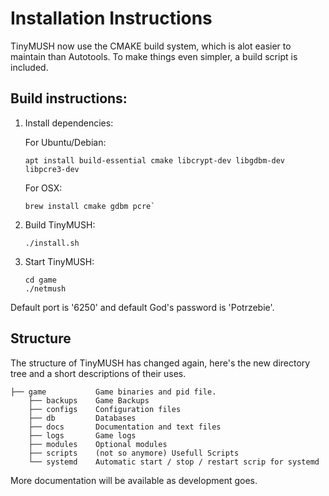 # Installation Instructions


TinyMUSH now use the CMAKE build system, which is alot easier to maintain than Autotools. To make things even simpler, a build script is included.

## Build instructions:

1. Install dependencies:

    For Ubuntu/Debian:
    ```
    apt install build-essential cmake libcrypt-dev libgdbm-dev libpcre3-dev
    ```

    For OSX:
    ```
    brew install cmake gdbm pcre`
    ```

2. Build TinyMUSH:
    ```
    ./install.sh
    ```

3. Start TinyMUSH:
    ```
    cd game
    ./netmush
    ```

Default port is '6250' and default God's password is 'Potrzebie'.

## Structure

The structure of TinyMUSH has changed again, here's the new directory tree and a short descriptions of their uses.

```
├── game           Game binaries and pid file.
    ├── backups    Game Backups
    ├── configs    Configuration files
    ├── db         Databases
    ├── docs       Documentation and text files
    ├── logs       Game logs
    ├── modules    Optional modules
    ├── scripts    (not so anymore) Usefull Scripts
    └── systemd    Automatic start / stop / restart scrip for systemd
```

More documentation will be available as development goes.